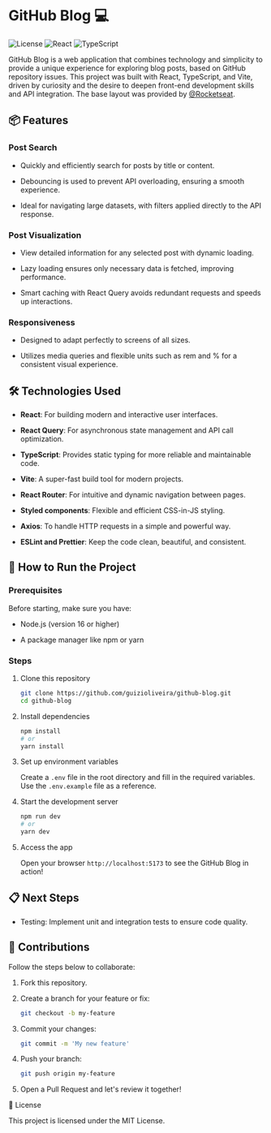 # GitHub Blog 💻
![License](https://img.shields.io/badge/license-MIT-blue.svg)
![React](https://img.shields.io/badge/React-18.3.1-blue)
![TypeScript](https://img.shields.io/badge/TypeScript-5.6.2-blue)

GitHub Blog is a web application that combines technology and simplicity to provide a unique experience for exploring blog posts, based on GitHub repository issues. This project was built with React, TypeScript, and Vite, driven by curiosity and the desire to deepen front-end development skills and API integration. The base layout was provided by [@Rocketseat](https://rocketseat.com.br).

## 📦 Features

### Post Search

- Quickly and efficiently search for posts by title or content.

- Debouncing is used to prevent API overloading, ensuring a smooth experience.

- Ideal for navigating large datasets, with filters applied directly to the API response.

### Post Visualization

- View detailed information for any selected post with dynamic loading.

- Lazy loading ensures only necessary data is fetched, improving performance.

- Smart caching with React Query avoids redundant requests and speeds up interactions.

### Responsiveness

- Designed to adapt perfectly to screens of all sizes.

- Utilizes media queries and flexible units such as rem and % for a consistent visual experience.

## 🛠 Technologies Used

- **React**: For building modern and interactive user interfaces.

- **React Query**: For asynchronous state management and API call optimization.

- **TypeScript**: Provides static typing for more reliable and maintainable code.

- **Vite**: A super-fast build tool for modern projects.

- **React Router**: For intuitive and dynamic navigation between pages.

- **Styled components**: Flexible and efficient CSS-in-JS styling.

- **Axios**: To handle HTTP requests in a simple and powerful way.

- **ESLint and Prettier**: Keep the code clean, beautiful, and consistent.

## 🚀 How to Run the Project

### Prerequisites

Before starting, make sure you have:

- Node.js (version 16 or higher)

- A package manager like npm or yarn

### Steps

1. Clone this repository
    ```bash
    git clone https://github.com/guizioliveira/github-blog.git
    cd github-blog
    ```

2. Install dependencies
    ```bash
    npm install
    # or
    yarn install
    ```

3. Set up environment variables

    Create a `.env` file in the root directory and fill in the required variables. Use the `.env.example` file as a reference.

4. Start the development server
    ```bash
    npm run dev
    # or
    yarn dev
    ```

5. Access the app

    Open your browser `http://localhost:5173` to see the GitHub Blog in action!

## 📋 Next Steps

- Testing: Implement unit and integration tests to ensure code quality.

## 📝 Contributions

Follow the steps below to collaborate:

1. Fork this repository.

2. Create a branch for your feature or fix:
    ```bash
    git checkout -b my-feature
    ```
3. Commit your changes:
    ```bash
    git commit -m 'My new feature'
    ```
4. Push your branch:
    ```bash
    git push origin my-feature
    ```
5. Open a Pull Request and let's review it together!

📝 License

This project is licensed under the MIT License.
